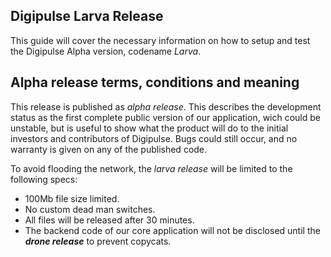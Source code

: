 Digipulse Larva Release
-----------------------
This guide will cover the necessary information on how to setup and test the Digipulse Alpha version, codename *Larva*.


Alpha release terms, conditions and meaning
-------------------------------------------
This release is published as *alpha release*. This describes the development status as the first complete public version of our application, wich could be unstable, but is useful to show what the product will do to the initial investors and contributors of Digipulse. Bugs could still occur, and no warranty is given on any of the published code.

To avoid flooding the network, the *larva release* will be limited to the following specs:

  - 100Mb file size limited.
  - No custom dead man switches.
  - All files will be released after 30 minutes.
  - The backend code of our core application will not be disclosed until the ***drone release*** to prevent copycats.

